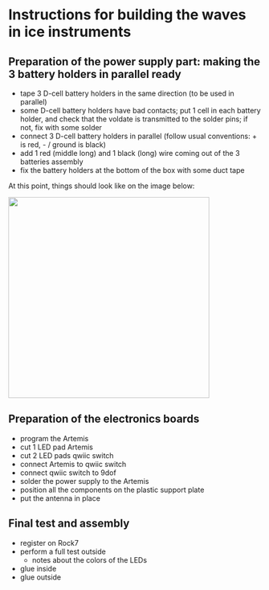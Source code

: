 # Instructions for building the waves in ice instruments

## Preparation of the power supply part: making the 3 battery holders in parallel ready

- tape 3 D-cell battery holders in the same direction (to be used in parallel)
- some D-cell battery holders have bad contacts; put 1 cell in each battery holder, and check that the voldate is transmitted to the solder pins; if not, fix with some solder
- connect 3 D-cell battery holders in parallel (follow usual conventions: + is red, - / ground is black)
- add 1 red (middle long) and 1 black (long) wire coming out of the 3 batteries assembly
- fix the battery holders at the bottom of the box with some duct tape

At this point, things should look like on the image below:

<img src="https://github.com/jerabaul29/OpenMetBuoy-v2021a/blob/main/instrument_hardware/illustration_3_holders.jpg" width="400" />

## Preparation of the electronics boards

- program the Artemis
- cut 1 LED pad Artemis
- cut 2 LED pads qwiic switch
- connect Artemis to qwiic switch
- connect qwiic switch to 9dof
- solder the power supply to the Artemis
- position all the components on the plastic support plate
- put the antenna in place

## Final test and assembly

- register on Rock7
- perform a full test outside
  - notes about the colors of the LEDs
- glue inside
- glue outside

